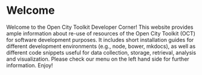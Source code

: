 # Welcome

Welcome to the Open City Toolkit Developer Corner! This website provides ample information about re-use of resources of the Open City Toolkit (OCT) for software development purposes. It includes short installation guides for different development environments (e.g., node, bower, mkdocs), as well as different code snippets useful for data collection, storage, retrieval, analysis and visualization. Please check our menu on the left hand side for further information. Enjoy!


